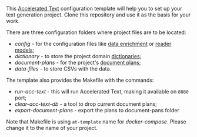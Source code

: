 This [Accelerated Text](github.com/tokenmill/accelerated-text) configuration template will help you to set up your text generation project. Clone this repository and use it as the basis for your work.

There are three configuration folders where project files are to be located:
* *config* - for the configuration files like [data enrichment](https://accelerated-text.readthedocs.io/en/latest/data-enrichment/) or [reader models](https://accelerated-text.readthedocs.io/en/latest/reader-models/);
* *dictionary* - to store the project domain [dictionaries](https://accelerated-text.readthedocs.io/en/latest/dictionary/);
* *document-plans* - for the project's [document plans](https://accelerated-text.readthedocs.io/en/latest/amr/);
* *data-files* - to store CSVs with the data.

The template also provides the Makefile with the commands:
* *run-acc-text* - this will run Accelerated Text, making it available on `8080` port;
* *clear-acc-text-db* - a tool to drop current document plans;
* *export-document-plans* - export the plans to document-pans folder

Note that Makefile is using `at-template` name for *docker-compose*. Please change it to the name of your project.

